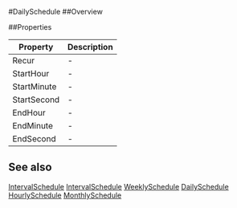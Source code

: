 #DailySchedule
##Overview



##Properties
<table class="table table-condensed table-bordered">
    <thead>
<tr>
<th>Property</th>
<th>Description</th>
</tr>
</thead>
<tbody>
<tr><td>Recur</td><td> - </td></tr>
<tr><td>StartHour</td><td> - </td></tr>
<tr><td>StartMinute</td><td> - </td></tr>
<tr><td>StartSecond</td><td> - </td></tr>
<tr><td>EndHour</td><td> - </td></tr>
<tr><td>EndMinute</td><td> - </td></tr>
<tr><td>EndSecond</td><td> - </td></tr>
</tbody></table>



## See also

[IntervalSchedule](IntervalSchedule.html)
[IntervalSchedule](/docs/#IntervalSchedule.html)
[WeeklySchedule](/docs/#WeeklySchedule.html)
[DailySchedule](/docs/#DailySchedule.html)
[HourlySchedule](/docs/#HourlySchedule.html)
[MonthlySchedule](/docs/#MonthlySchedule.html)
